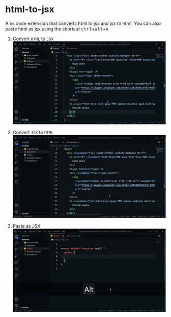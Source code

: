 # html-to-jsx

A vs code extension that converts html to jsx and jsx to html. You
can also paste html as jsx using the
shortcut <kbd>ctrl</kbd>+<kbd>alt</kbd>+<kbd>v</kbd>

1. Convert `HTML` to `JSX`
   ![converting html text to JSX](./gif/html-to-jsx.gif)

1. Convert `JSX` to `HTML`
   ![converting jsx text to html](./gif/jsx-to-html.gif)

1. Paste as JSX
   ![pasting html text as jsx](./gif/paste-as-jsx.gif)
